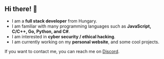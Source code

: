 ## Hi there! 👋

- I am a **full stack developer** from Hungary.
- I am familiar with many programming languages such as **JavaScript, C/C++, Go, Python, and C#**.
- I am interested in **cyber security / ethical hacking**.
- I am currently working on my **personal website**, and some cool projects.

If you want to contact me, you can reach me on [Discord](https://discord.com/users/877778571748331561).

